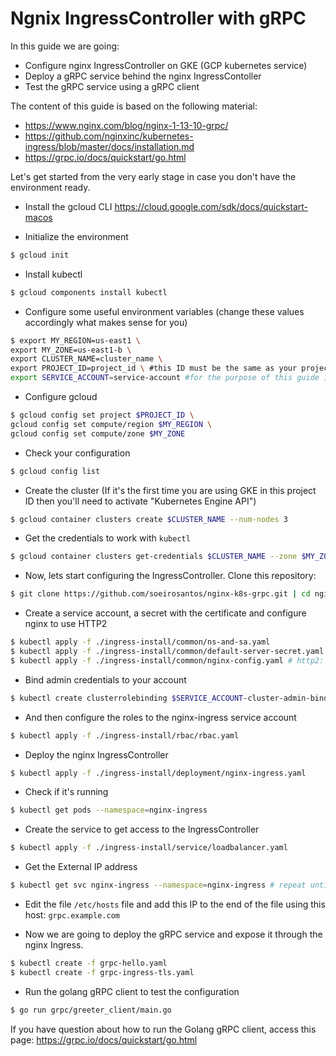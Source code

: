 # Ngnix IngressController with gRPC

In this guide we are going:

* Configure nginx IngressController on GKE (GCP kubernetes service)
* Deploy a gRPC service behind the nginx IngressContoller
* Test the gRPC service using a gRPC client

The content of this guide is based on the following material:
* https://www.nginx.com/blog/nginx-1-13-10-grpc/
* https://github.com/nginxinc/kubernetes-ingress/blob/master/docs/installation.md
* https://grpc.io/docs/quickstart/go.html

Let's get started from the very early stage in case you don't have the environment ready.

- Install the gcloud CLI
https://cloud.google.com/sdk/docs/quickstart-macos

* Initialize the environment

```bash
$ gcloud init
```

* Install kubectl

```bash 
$ gcloud components install kubectl
```

* Configure some useful environment variables (change these values accordingly what makes sense for you)

```bash
$ export MY_REGION=us-east1 \
export MY_ZONE=us-east1-b \
export CLUSTER_NAME=cluster_name \
export PROJECT_ID=project_id \ #this ID must be the same as your project on GCP
export SERVICE_ACCOUNT=service-account #for the purpose of this guide it could be the email address you use to access GCP
```

* Configure gcloud

```bash
$ gcloud config set project $PROJECT_ID \
gcloud config set compute/region $MY_REGION \
gcloud config set compute/zone $MY_ZONE
```

* Check your configuration

```bash
$ gcloud config list
```

* Create the cluster (If it's the first time you are using GKE in this project ID then you'll need to activate "Kubernetes Engine API")

```bash
$ gcloud container clusters create $CLUSTER_NAME --num-nodes 3
```

* Get the credentials to work with `kubectl`

```bash
$ gcloud container clusters get-credentials $CLUSTER_NAME --zone $MY_ZONE --project $PROJECT_ID
```

* Now, lets start configuring the IngressController. Clone this repository:

```bash
$ git clone https://github.com/soeirosantos/nginx-k8s-grpc.git | cd nginx-k8s-grpc
```

* Create a service account, a secret with the certificate and configure nginx to use HTTP2

```bash
$ kubectl apply -f ./ingress-install/common/ns-and-sa.yaml
$ kubectl apply -f ./ingress-install/common/default-server-secret.yaml # self signed certificate
$ kubectl apply -f ./ingress-install/common/nginx-config.yaml # http2: True
```

* Bind admin credentials to your account

```bash
$ kubectl create clusterrolebinding $SERVICE_ACCOUNT-cluster-admin-binding --clusterrole=cluster-admin --user=$SERVICE_ACCOUNT
```

* And then configure the roles to the nginx-ingress service account

```bash
$ kubectl apply -f ./ingress-install/rbac/rbac.yaml
```

* Deploy the nginx IngressController

```bash
$ kubectl apply -f ./ingress-install/deployment/nginx-ingress.yaml
```

* Check if it's running

```bash
$ kubectl get pods --namespace=nginx-ingress
```

* Create the service to get access to the IngressController

```bash
$ kubectl apply -f ./ingress-install/service/loadbalancer.yaml
```

* Get the External IP address

```bash
$ kubectl get svc nginx-ingress --namespace=nginx-ingress # repeat until the external ip is set
```

* Edit the file `/etc/hosts` file and add this IP to the end of the file using this host: `grpc.example.com`

- Now we are going to deploy the gRPC service and expose it through the nginx Ingress.

```bash
$ kubectl create -f grpc-hello.yaml
$ kubectl create -f grpc-ingress-tls.yaml
```

* Run the golang gRPC client to test the configuration

```bash
$ go run grpc/greeter_client/main.go
```

If you have question about how to run the Golang gRPC client, access this page: https://grpc.io/docs/quickstart/go.html